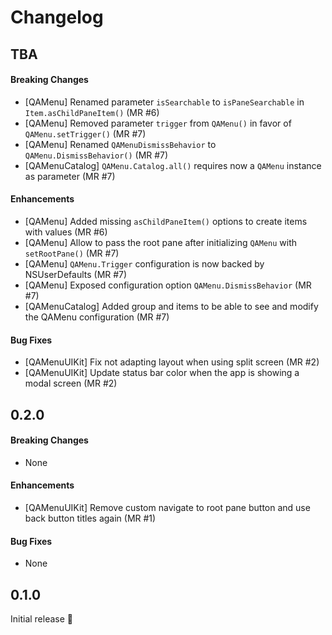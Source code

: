 # Changelog

## TBA

#### Breaking Changes

* [QAMenu] Renamed parameter `isSearchable` to `isPaneSearchable` in `Item.asChildPaneItem()` (MR #6)
* [QAMenu] Removed parameter `trigger` from `QAMenu()` in favor of `QAMenu.setTrigger()` (MR #7)
* [QAMenu] Renamed `QAMenuDismissBehavior` to `QAMenu.DismissBehavior()` (MR #7)
* [QAMenuCatalog] `QAMenu.Catalog.all()` requires now a `QAMenu` instance as parameter (MR #7)

#### Enhancements

* [QAMenu] Added missing `asChildPaneItem()` options to create items with values (MR #6)
* [QAMenu] Allow to pass the root pane after initializing `QAMenu` with `setRootPane()` (MR #7)
* [QAMenu] `QAMenu.Trigger` configuration is now backed by NSUserDefaults  (MR #7)
* [QAMenu] Exposed configuration option `QAMenu.DismissBehavior` (MR #7)
* [QAMenuCatalog] Added group and items to be able to see and modify the QAMenu configuration (MR #7)

#### Bug Fixes

* [QAMenuUIKit] Fix not adapting layout when using split screen (MR #2)
* [QAMenuUIKit] Update status bar color when the app is showing a modal screen (MR #2)


## 0.2.0

#### Breaking Changes

* None

#### Enhancements

* [QAMenuUIKit] Remove custom navigate to root pane button and use back button titles again (MR #1)

#### Bug Fixes

* None


## 0.1.0

Initial release 🎉